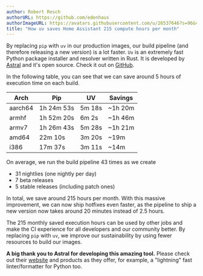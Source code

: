 ```yaml
---
author: Robert Resch
authorURL: https://github.com/edenhaus
authorImageURL: https://avatars.githubusercontent.com/u/26537646?s=96&v=4
title: "How uv saves Home Assistant 215 compute hours per month"
---
```


By replacing `pip` with `uv` in our production images, our build pipeline (and therefore releasing a new version) is a lot faster.
`Uv` is an extremely fast Python package installer and resolver written in Rust. It is developed by [Astral](https://astral.sh/) and it's open source. Check it out on [GitHub](https://github.com/astral-sh/uv).

In the following table, you can see that we can save around 5 hours of execution time on each build.

| Arch      | Pip          | UV       | Savings  |
|-----------|--------------|----------|----------|
| aarch64   | 1h 24m 53s   | 5m 18s   | ~1h 20m  |
| armhf     | 1h 52m 20s   | 6m 2s    | ~1h 46m  |
| armv7     | 1h 26m 43s   | 5m 28s   | ~1h 21m  |
| amd64     | 22m 10s      | 3m 20s   | ~19m     |
| i386      | 17m 37s      | 3m 11s   | ~14m     |

On average, we run the build pipeline 43 times as we create
- 31 nightlies (one nightly per day)
- 7 beta releases
- 5 stable releases (including patch ones)

In total, we save around 215 hours per month.
With this massive improvement, we can now ship hotfixes even faster, as the pipeline to ship a new version now takes around 20 minutes instead of 2.5 hours.

The 215 monthly saved execution hours can be used by other jobs and make the CI experience for all developers and our community better.
By replacing `pip` with `uv`, we improve our sustainability by using fewer resources to build our images.


**A big thank you to Astral for developing this amazing tool.**
Please check out their [website](https://astral.sh/) and products as they offer, for example, a "lightning" fast linter/formatter for Python too.